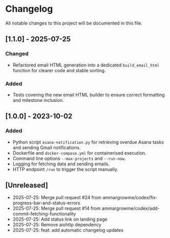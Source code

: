 # Changelog

All notable changes to this project will be documented in this file.

## [1.1.0] - 2025-07-25
### Changed
- Refactored email HTML generation into a dedicated `build_email_html`
  function for clearer code and stable sorting.
### Added
- Tests covering the new email HTML builder to ensure correct formatting
  and milestone inclusion.

## [1.0.0] - 2023-10-02
### Added
- Python script `asana-notification.py` for retrieving overdue Asana tasks and sending Gmail notifications.
- Dockerfile and `docker-compose.yml` for containerised execution.
- Command line options `--max-projects` and `--run-now`.
- Logging for fetching data and sending emails.
- HTTP endpoint `/run` to trigger the script manually.

## [Unreleased]
- 2025-07-25: Merge pull request #24 from ammargrowme/codex/fix-progress-bar-and-status-errors
- 2025-07-25: Merge pull request #14 from ammargrowme/codex/add-commit-fetching-functionality
- 2025-07-25: Add status link on landing page
- 2025-07-25: Remove aiohttp dependency
- 2025-07-25: feat: add automatic changelog updates
